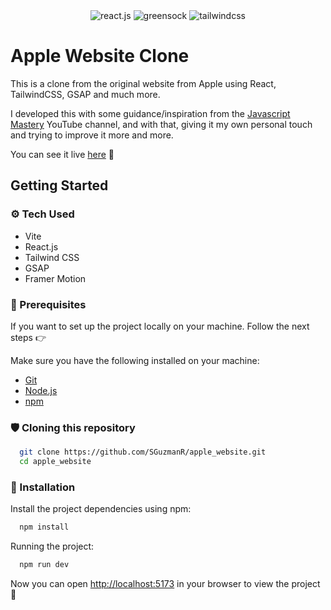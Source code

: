 <div align="center">
  <div>
    <img src="https://img.shields.io/badge/-React_JS-black?style=for-the-badge&logoColor=white&logo=react&color=61DAFB" alt="react.js" />
    <img src="https://img.shields.io/badge/-GSAP-black?style=for-the-badge&logoColor=white&logo=greensock&color=88CE02" alt="greensock" />
    <img src="https://img.shields.io/badge/-Tailwind_CSS-black?style=for-the-badge&logoColor=white&logo=tailwindcss&color=06B6D4" alt="tailwindcss" />
  </div>
</div>

# Apple Website Clone

This is a clone from the original website from Apple using React, TailwindCSS, GSAP and much more.

I developed this with some guidance/inspiration from the [Javascript Mastery](https://www.youtube.com/c/JavaScriptMastery)
YouTube channel, and with that, giving it my own personal touch and trying to improve it more and more.

You can see it live [here](https://sguzmanr.github.io/apple_website/) 🚨

## Getting Started

### ⚙️ Tech Used
- Vite
- React.js
- Tailwind CSS
- GSAP
- Framer Motion

### 📝 Prerequisites

If you want to set up the project locally on your machine.
Follow the next steps 👉

Make sure you have the following installed on your machine: 
- [Git](https://git-scm.com/)
- [Node.js](https://nodejs.org/en)
- [npm](https://www.npmjs.com/)

### 🛡️ Cloning this repository

```bash
  git clone https://github.com/SGuzmanR/apple_website.git
  cd apple_website
```

### 🚀 Installation

Install the project dependencies using npm:

```bash
  npm install
```

Running the project:

```bash
  npm run dev
```

Now you can open [http://localhost:5173](http://localhost:5173) in your browser to view the project 🎉
